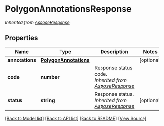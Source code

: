 ﻿# PolygonAnnotationsResponse


*Inherited from [AsposeResponse](AsposeResponse.md)*
## Properties
Name | Type | Description | Notes
------------ | ------------- | ------------- | -------------
**annotations** | [**PolygonAnnotations**](PolygonAnnotations.md) |  | [optional]
**code** | **number** | Response status code.<br />*Inherited from [AsposeResponse](AsposeResponse.md)* | 
**status** | **string** | Response status.<br />*Inherited from [AsposeResponse](AsposeResponse.md)* | [optional]

[[Back to Model list]](../README.md#documentation-for-models) [[Back to API list]](../README.md#documentation-for-api-endpoints) [[Back to README]](../README.md) [[View Source]](../src/models/polygonAnnotationsResponse.ts)

